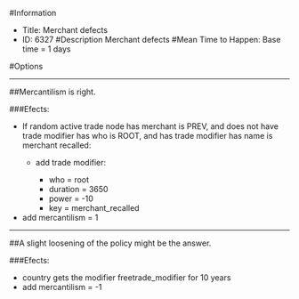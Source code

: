 #Information
 - Title: Merchant defects
 - ID: 6327
#Description
Merchant defects
#Mean Time to Happen:
Base time = 1 days

#Options

___
##Mercantilism is right.

###Efects:<ul><li>If random active trade node has merchant is PREV, and does not have trade modifier has who is ROOT, and has trade modifier has name is merchant recalled:</li><ul><li>add trade modifier:</li><ul><li>who = root</li><li>duration = 3650</li><li>power = -10</li><li>key = merchant_recalled</li></ul></ul><li>add mercantilism = 1</li></ul>

___
##A slight loosening of the policy might be the answer.

###Efects:<ul><li>country gets the modifier freetrade_modifier for 10 years</li><li>add mercantilism = -1</li></ul>

